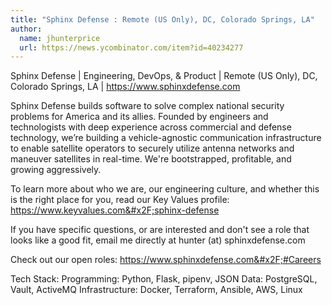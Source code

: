 ```yaml
---
title: "Sphinx Defense : Remote (US Only), DC, Colorado Springs, LA"
author:
  name: jhunterprice
  url: https://news.ycombinator.com/item?id=40234277
---
```

Sphinx Defense | Engineering, DevOps, &amp; Product | Remote (US Only), DC, Colorado Springs, LA | <a href="https:&#x2F;&#x2F;www.sphinxdefense.com" rel="nofollow">https:&#x2F;&#x2F;www.sphinxdefense.com</a>

Sphinx Defense builds software to solve complex national security problems for America and its allies. Founded by engineers and technologists with deep experience across commercial and defense technology, we’re building a vehicle-agnostic communication infrastructure to enable satellite operators to securely utilize antenna networks and maneuver satellites in real-time. We&#x27;re bootstrapped, profitable, and growing aggressively.

To learn more about who we are, our engineering culture, and whether this is the right place for you, read our Key Values profile: <a href="https:&#x2F;&#x2F;www.keyvalues.com&#x2F;sphinx-defense" rel="nofollow">https:&#x2F;&#x2F;www.keyvalues.com&#x2F;sphinx-defense</a>

If you have specific questions, or are interested and don&#x27;t see a role that looks like a good fit, email me directly at hunter (at) sphinxdefense.com

Check out our open roles: <a href="https:&#x2F;&#x2F;www.sphinxdefense.com&#x2F;#Careers" rel="nofollow">https:&#x2F;&#x2F;www.sphinxdefense.com&#x2F;#Careers</a>

Tech Stack: Programming: Python, Flask, pipenv, JSON 
Data: PostgreSQL, Vault, ActiveMQ 
Infrastructure: Docker, Terraform, Ansible, AWS, Linux
